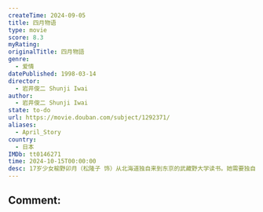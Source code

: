 ```yaml
---
createTime: 2024-09-05
title: 四月物语
type: movie
score: 8.3
myRating: 
originalTitle: 四月物語
genre:
  - 爱情
datePublished: 1998-03-14
director:
  - 岩井俊二 Shunji Iwai
author:
  - 岩井俊二 Shunji Iwai
state: to-do
url: https://movie.douban.com/subject/1292371/
aliases:
  - April_Story
country:
  - 日本
IMDb: tt0146271
time: 2024-10-15T00:00:00
desc: 17岁少女榆野卯月（松隆子 饰）从北海道独自来到东京的武藏野大学读书。她需要独自面对新的城市，新的生活，新的环境，她到了学校也非常羞涩，同学们纷纷讨论为何会来武藏野读书，其实她来到这里的一个重要原因是因为她一直暗恋一个名叫山崎的男孩子。来到这里后，她发现原来他在一间书店里做兼职售货员，榆野卯月开始频繁的光顾这间书店，渐渐的开始交谈……
---
```


Comment: 
---

